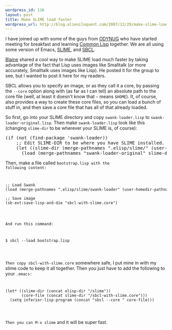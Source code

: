 ```yaml
--- 
wordpress_id: 116
layout: post
title: Make SLIME load faster
wordpress_url: http://blog.alieniloquent.com/2007/12/29/make-slime-load-faster/
---
```

I have joined up with some of the guys from <a href="http://www.blainebuxton.com/odynug/">ODYNUG</a> who have started meeting for breakfast and learning <a href="http://en.wikipedia.org/wiki/Common_Lisp">Common Lisp</a> together. We are all using some version of Emacs, <a href="http://common-lisp.net/project/slime/">SLIME</a>, and <a href="http://sbcl.sourceforge.net/">SBCL</a>.

<a href="http://blainebuxton.com">Blaine</a> shared a cool way to make SLIME load much faster by taking advantage of the fact that Lisp uses images like Smalltalk (or more accurately, Smalltalk uses images like Lisp). He posted it for the group to see, but I wanted to post it here for my readers.

SBCL allows you to specify an image, or as they call it a core, by passing the <code>--core</code> option along with (as far as I can tell) an absolute path to the core file (well, at least it doesn't know that <code>~</code> means <code>$HOME</code>). It, of course, also provides a way to create these core files, so you can load a bunch of stuff in, and then save a core file that has all of that already loaded.

So first, go into your SLIME directory and copy <code>swank-loader.lisp</code> to <code>swank-loader-original.lisp</code>. Then make <code>swank-loader.lisp</code> look like this (changing <code>slime-dir</code> to be wherever your SLIME is, of course):

<pre class="code">
(if (not (find-package 'swank-loader))
    ;; Edit SLIME-DIR to be where you have SLIME installed.
    (let ((slime-dir (merge-pathnames ".elisp/slime/" (user-homedir-pathname))))
      (load (merge-pathnames "swank-loader-original" slime-dir))))
</pre>

Then, make a file called <code>bootstrap.lisp</code><code> with the following content:

<pre class="code">
;; Load Swank
(load (merge-pathnames ".elisp/slime/swank-loader" (user-homedir-pathname)))

;; Save image
(sb-ext:save-lisp-and-die "sbcl-with-slime.core")
</pre>

And run this command:

<pre class="code">
$ sbcl --load bootstrap.lisp
</pre>

Then copy </code><code>sbcl-with-slime.core</code> somewhere safe, I put mine in with my slime code to keep it all together.  Then you just have to add the following to your <code>.emacs</code><code>:

<pre class="code">
(let* ((slime-dir (concat elisp-dir "/slime"))
       (core-file (concat slime-dir "/sbcl-with-slime.core")))
  (setq inferior-lisp-program (concat "sbcl --core " core-file)))
</pre>

Then you can </code><code>M-x slime</code> and it will be super fast.
